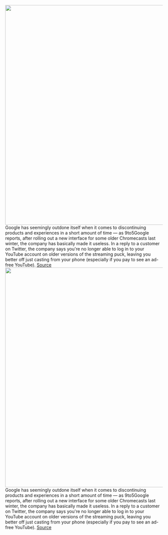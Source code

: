 <img src='https://cdn.vox-cdn.com/thumbor/5Hg_kTFaPv-2SshXZtFJxcMmoQk=/0x0:4032x3024/1200x800/filters:focal(1694x1190:2338x1834)/cdn.vox-cdn.com/uploads/chorus_image/image/71100361/PXL_20211203_200442272.0.jpg' width='700px' /><br/>
Google has seemingly outdone itself when it comes to discontinuing products and experiences in a short amount of time — as 9to5Google reports, after rolling out a new interface for some older Chromecasts last winter, the company has basically made it useless. In a reply to a customer on Twitter, the company says you're no longer able to log in to your YouTube account on older versions of the streaming puck, leaving you better off just casting from your phone (especially if you pay to see an ad-free YouTube).
<a href='https://www.theverge.com/2022/7/12/23205442/google-youtube-remote-experience-older-chromecasts'> Source <a/><img src='https://cdn.vox-cdn.com/thumbor/5Hg_kTFaPv-2SshXZtFJxcMmoQk=/0x0:4032x3024/1200x800/filters:focal(1694x1190:2338x1834)/cdn.vox-cdn.com/uploads/chorus_image/image/71100361/PXL_20211203_200442272.0.jpg' width='700px' /><br/>
Google has seemingly outdone itself when it comes to discontinuing products and experiences in a short amount of time — as 9to5Google reports, after rolling out a new interface for some older Chromecasts last winter, the company has basically made it useless. In a reply to a customer on Twitter, the company says you're no longer able to log in to your YouTube account on older versions of the streaming puck, leaving you better off just casting from your phone (especially if you pay to see an ad-free YouTube).
<a href='https://www.theverge.com/2022/7/12/23205442/google-youtube-remote-experience-older-chromecasts'> Source <a/>